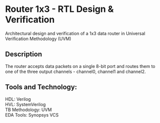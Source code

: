 # Router 1x3 - RTL Design & Verification
Architectural design and verification of a 1x3 data router in Universal Verification Methodology (UVM)

## Description
The router accepts data packets on a single 8-bit port and routes them to one of the three output channels - channel0, channel1 and channel2.

## Tools and Technology:
HDL: Verilog <br>
HVL: SystemVerilog <br>
TB Methodology: UVM <br>
EDA Tools: Synopsys VCS
